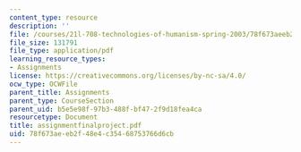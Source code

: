 ```yaml
---
content_type: resource
description: ''
file: /courses/21l-708-technologies-of-humanism-spring-2003/78f673aeeb2f48e4c35468753766d6cb_assignmentfinalproject.pdf
file_size: 131791
file_type: application/pdf
learning_resource_types:
- Assignments
license: https://creativecommons.org/licenses/by-nc-sa/4.0/
ocw_type: OCWFile
parent_title: Assignments
parent_type: CourseSection
parent_uid: b5e5e98f-97b3-488f-bf47-2f9d18fea4ca
resourcetype: Document
title: assignmentfinalproject.pdf
uid: 78f673ae-eb2f-48e4-c354-68753766d6cb
---
```

